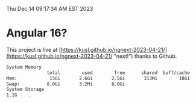 Thu Dec 14 09:17:34 AM EST 2023

# Angular 16?


This project is live at [https://kusl.github.io/ngnext-2023-04-21/](https://kusl.github.io/ngnext-2023-04-21/ "next!") thanks to Github.

```bash
System Memory
               total        used        free      shared  buff/cache   available
Mem:            15Gi       2.6Gi       2.5Gi       313Mi        10Gi        12Gi
Swap:          8.0Gi       3.2Mi       8.0Gi
System Storage
1.1G	.
```
